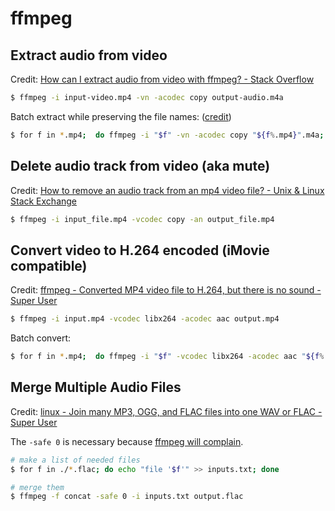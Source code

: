 # ffmpeg

## Extract audio from video

Credit: [How can I extract audio from video with ffmpeg? - Stack Overflow](https://stackoverflow.com/a/27413824)

```bash
$ ffmpeg -i input-video.mp4 -vn -acodec copy output-audio.m4a
```

Batch extract while preserving the file names: \([credit](https://stackoverflow.com/a/49092133)\)

```bash
$ for f in *.mp4;  do ffmpeg -i "$f" -vn -acodec copy "${f%.mp4}".m4a;  done
```

## Delete audio track from video \(aka mute\)

Credit: [How to remove an audio track from an mp4 video file? - Unix & Linux Stack Exchange](https://unix.stackexchange.com/a/33864)

```bash
$ ffmpeg -i input_file.mp4 -vcodec copy -an output_file.mp4
```

## Convert video to H.264 encoded \(iMovie compatible\)

Credit: [ffmpeg - Converted MP4 video file to H.264, but there is no sound - Super User](https://superuser.com/a/1325307)

```bash
$ ffmpeg -i input.mp4 -vcodec libx264 -acodec aac output.mp4
```

Batch convert:

```bash
$ for f in *.mp4;  do ffmpeg -i "$f" -vcodec libx264 -acodec aac "${f%.mp4}"-encoded.mp4;  done
```

## Merge Multiple Audio Files

Credit: [linux - Join many MP3, OGG, and FLAC files into one WAV or FLAC - Super User 
](https://superuser.com/a/584122)

The `-safe 0` is necessary because [ffmpeg will complain](https://stackoverflow.com/a/38999363).

```bash
# make a list of needed files
$ for f in ./*.flac; do echo "file '$f'" >> inputs.txt; done

# merge them
$ ffmpeg -f concat -safe 0 -i inputs.txt output.flac
```
